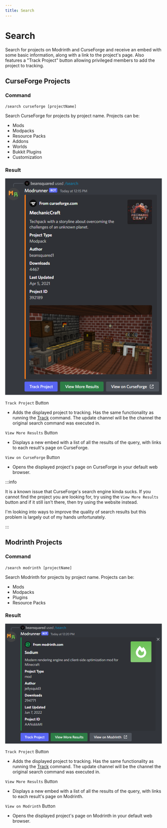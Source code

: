 ```yaml
---
title: Search
---
```


# Search

Search for projects on Modrinth and CurseForge and receive an embed with some basic information, along with a link to the project's page. Also features a "Track Project" button allowing privileged members to add the project to tracking.

## CurseForge Projects

### Command

`/search curseforge [projectName]`

Search CurseForge for projects by project name. Projects can be:

- Mods
- Modpacks
- Resource Packs
- Addons
- Worlds
- Bukkit Plugins
- Customization

### Result

![image](../../static/img/commands/curseforge_projects_result.png)

`Track Project` Button

- Adds the displayed project to tracking. Has the same functionality as running the [Track](../track) command. The update channel will be the channel the original search command was executed in.

`View More Results` Button

- Displays a new embed with a list of all the results of the query, with links to each result's page on CurseForge.

`View on CurseForge` Button

- Opens the displayed project's page on CurseForge in your default web browser.

:::info

It is a known issue that CurseForge's search engine kinda sucks. If you cannot find the project you are looking for, try using the `View More Results` button and if it still isn't there, then try using the website instead.

I'm looking into ways to improve the quality of search results but this problem is largely out of my hands unfortunately.

:::

## Modrinth Projects

### Command

`/search modrinth [projectName]`

Search Modrinth for projects by project name. Projects can be:

- Mods
- Modpacks
- Plugins
- Resource Packs

### Result

![image](../../static/img/commands/modrinth_projects_result.png)

`Track Project` Button

- Adds the displayed project to tracking. Has the same functionality as running the [Track](../track) command. The update channel will be the channel the original search command was executed in.

`View More Results` Button

- Displays a new embed with a list of all the results of the query, with links to each result's page on Modrinth.

`View on Modrinth` Button

- Opens the displayed project's page on Modrinth in your default web browser.
